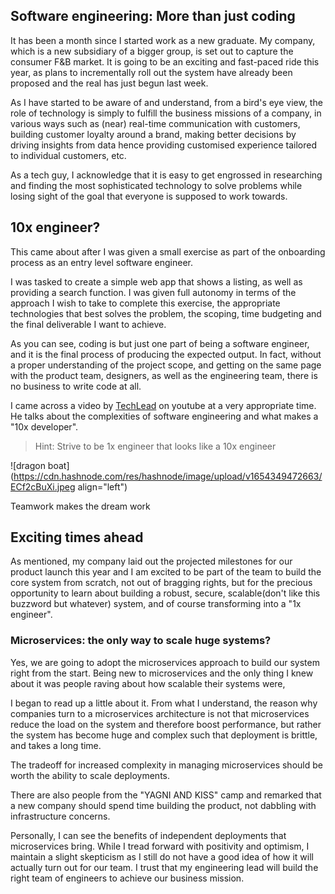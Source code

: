 ## Software engineering: More than just coding

It has been a month since I started work as a new graduate. My company, which is a new subsidiary of a bigger group, is set out to capture the consumer F&B market.
It is going to be an exciting and fast-paced ride this year, as plans to incrementally roll out the system have already been proposed and the real has just begun last week.

As I have started to be aware of and understand, from a bird's eye view, the role of technology is simply to fulfill the business missions of a company, in various ways such as (near) real-time communication with customers, building customer loyalty around a brand, making better decisions by driving insights from data hence providing customised experience tailored to individual customers, etc.

As a tech guy, I acknowledge that it is easy to get engrossed in researching and finding the most sophisticated technology to solve problems while losing sight of the goal that everyone is supposed to work towards.

## 10x engineer?

This came about after I was given a small exercise as part of the onboarding process as an entry level software engineer.

I was tasked to create a simple web app that shows a listing, as well as providing a search function.
I was given full autonomy in terms of the approach I wish to take to complete this exercise, the appropriate technologies that best solves the problem, the scoping, time budgeting and the final deliverable I want to achieve.

As you can see, coding is but just one part of being a software engineer, and it is the final process of producing the expected output.
In fact, without a proper understanding of the project scope, and getting on the same page with the product team, designers, as well as the engineering team, there is no business to write code at all.

I came across a video by [TechLead](https://www.youtube.com/watch?v=Iydpa_gPdes) on youtube at a very appropriate time. He talks about the complexities of software engineering and what makes a "10x developer".

> Hint: Strive to be 1x engineer that looks like a 10x engineer

![dragon boat](https://cdn.hashnode.com/res/hashnode/image/upload/v1654349472663/ECf2cBuXi.jpeg align="left")

Teamwork makes the dream work

## Exciting times ahead

As mentioned, my company laid out the projected milestones for our product launch this year and I am excited to be part of the team to build the core system from scratch, not out of bragging rights, but for the precious opportunity to learn about building a robust, secure, scalable(don't like this buzzword but whatever) system, and of course transforming into a "1x engineer".

### Microservices: the only way to scale huge systems?

Yes, we are going to adopt the microservices approach to build our system right from the start. Being new to microservices and the only thing I knew about it was people raving about how scalable their systems were,

I began to read up a little about it. From what I understand, the reason why companies turn to a microservices architecture is not that microservices reduce the load on the system and therefore boost performance, but rather the system has become huge and complex such that deployment is brittle, and takes a long time.

The tradeoff for increased complexity in managing microservices should be worth the ability to scale deployments.

There are also people from the "YAGNI AND KISS" camp and remarked that a new company should spend time building the product, not dabbling with infrastructure concerns.

Personally, I can see the benefits of independent deployments that microservices bring. 
While I tread forward with positivity and optimism, I maintain a slight skepticism as I still do not have a good idea of how it will actually turn out for our team. I trust that my engineering lead will build the right team of engineers to achieve our business mission.